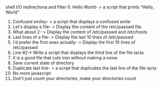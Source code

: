 shell I/O redirectiona and filter
0. Hello World- > a script that prints “Hello, World”
1. Confused smiley- >  a script that displays a confused smile
2. Let's display a file- > Display the content of the /etc/passwd file.
3. What about 2- > Display the content of /etc/passwd and /etc/hosts 
4. Last lines of a file- > Display the last 10 lines of /etc/passwd
5.  I'd prefer the first ones actually- > Display the first 10 lines of /etc/passwd
6. Line #2-> Write a script that displays the third line of the file iacta.
7. It is a good file that cuts iron without making a noise
8.  Save current state of directory
9. Duplicate last line- > a script that duplicates the last line of the file iacta
10. No more javascript
11. Don't just count your directories, make your directories count


